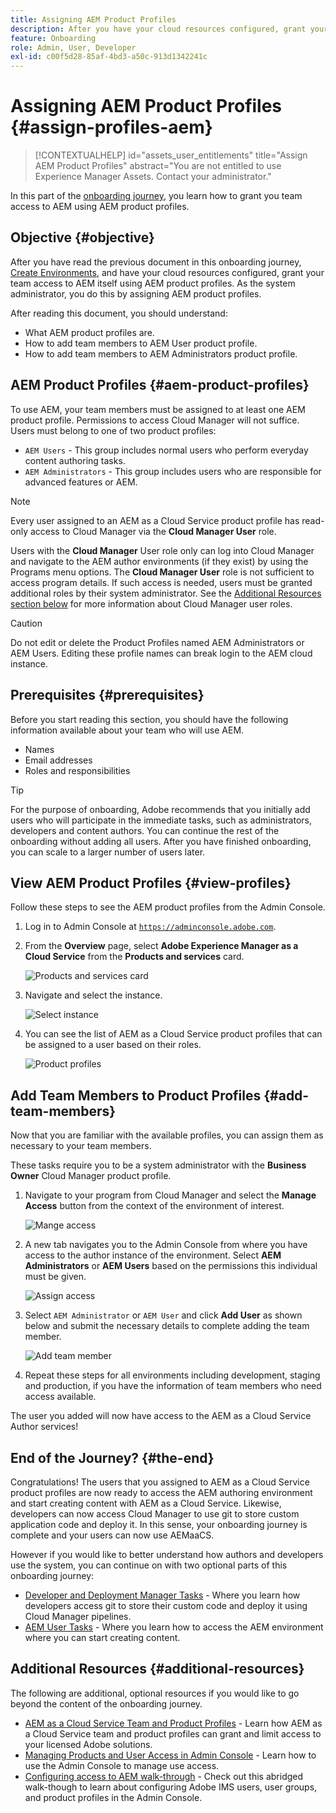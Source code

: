 ```yaml
---
title: Assigning AEM Product Profiles
description: After you have your cloud resources configured, grant your team access to AEM itself using AEM product profiles.
feature: Onboarding
role: Admin, User, Developer
exl-id: c00f5d28-85af-4bd3-a50c-913d1342241c
---
```

# Assigning AEM Product Profiles {#assign-profiles-aem}

>[!CONTEXTUALHELP]
>id="assets_user_entitlements"
>title="Assign AEM Product Profiles"
>abstract="You are not entitled to use Experience Manager Assets. Contact your administrator."

In this part of the [onboarding journey](overview.md), you learn how to grant you team access to AEM using AEM product profiles.

## Objective {#objective}

After you have read the previous document in this onboarding journey, [Create Environments](create-environments.md), and have your cloud resources configured, grant your team access to AEM itself using AEM product profiles. As the system administrator, you do this by assigning AEM product profiles.

After reading this document, you should understand:

* What AEM product profiles are. 
* How to add team members to AEM User product profile.
* How to add team members to AEM Administrators product profile.

## AEM Product Profiles {#aem-product-profiles}

To use AEM, your team members must be assigned to at least one AEM product profile. Permissions to access Cloud Manager will not suffice. Users must belong to one of two product profiles:

* `AEM Users` - This group includes normal users who perform everyday content authoring tasks.
* `AEM Administrators` - This group includes users who are responsible for advanced features or AEM.

>[!NOTE]
>
>Every user assigned to an AEM as a Cloud Service product profile has read-only access to Cloud Manager via the **Cloud Manager User** role.
>
>Users with the **Cloud Manager** User role only can log into Cloud Manager and navigate to the AEM author environments (if they exist) by using the Programs menu options. The **Cloud Manager User** role is not sufficient to access program details. If such access is needed, users must be granted additional roles by their system administrator.
>See the [Additional Resources section below](#additional-resources) for more information about Cloud Manager user roles.

>[!CAUTION]
>
>Do not edit or delete the Product Profiles named AEM Administrators or AEM Users. Editing these profile names can break login to the AEM cloud instance.

## Prerequisites {#prerequisites}

Before you start reading this section, you should have the following information available about your team who will use AEM.

* Names
* Email addresses
* Roles and responsibilities

>[!TIP]
>
>For the purpose of onboarding, Adobe recommends that you initially add users who will participate in the immediate tasks, such as administrators, developers and content authors. You can continue the rest of the onboarding without adding all users. After you have finished onboarding, you can scale to a larger number of users later.

## View AEM Product Profiles {#view-profiles}

Follow these steps to see the AEM product profiles from the Admin Console.

1. Log in to Admin Console at [`https://adminconsole.adobe.com`](https://adminconsole.adobe.com).

1. From the **Overview** page, select **Adobe Experience Manager as a Cloud Service** from the **Products and services** card.

   ![Products and services card](/help/journey-onboarding/assets/assign-team1.png)   

1. Navigate and select the instance.

   ![Select instance](/help/journey-onboarding/assets/cloud-profiles-1.png)

1. You can see the list of AEM as a Cloud Service product profiles that can be assigned to a user based on their roles.

   ![Product profiles](/help/journey-onboarding/assets/cloud-profiles-2.png)

## Add Team Members to Product Profiles {#add-team-members}

Now that you are familiar with the available profiles, you can assign them as necessary to your team members.

These tasks require you to be a system administrator with the **Business Owner** Cloud Manager product profile.

1. Navigate to your program from Cloud Manager and select the **Manage Access** button from the context of the environment of interest.

   ![Mange access](/help/journey-onboarding/assets/add-team1.png)

1. A new tab navigates you to the Admin Console from where you have access to the author instance of the environment. Select **AEM Administrators** or **AEM Users** based on the permissions this individual must be given.

   ![Assign access](/help/journey-onboarding/assets/add-team2.png)

1. Select `AEM Administrator` or `AEM User` and click **Add User** as shown below and submit the necessary details to complete adding the team member.

   ![Add team member](/help/journey-onboarding/assets/add-team3.png)

1. Repeat these steps for all environments including development, staging and production, if you have the information of team members who need access available.

The user you added will now have access to the AEM as a Cloud Service Author services!

## End of the Journey? {#the-end}

Congratulations! The users that you assigned to AEM as a Cloud Service product profiles are now ready to access the AEM authoring environment and start creating content with AEM as a Cloud Service. Likewise, developers can now access Cloud Manager to use git to store custom application code and deploy it. In this sense, your onboarding journey is complete and your users can now use AEMaaCS.

However if you would like to better understand how authors and developers use the system, you can continue on with two optional parts of this onboarding journey:

* [Developer and Deployment Manager Tasks](developers.md) - Where you learn how developers access git to store their custom code and deploy it using Cloud Manager pipelines.
* [AEM User Tasks](aem-users.md) - Where you learn how to access the AEM environment where you can start creating content.

## Additional Resources {#additional-resources}

The following are additional, optional resources if you would like to go beyond the content of the onboarding journey.

* [AEM as a Cloud Service Team and Product Profiles](/help/onboarding/aem-cs-team-product-profiles.md) - Learn how AEM as a Cloud Service team and product profiles can grant and limit access to your licensed Adobe solutions.
* [Managing Products and User Access in Admin Console](/help/security/ims-support.md#managing-products-and-user-access-in-admin-console) - Learn how to use the Admin Console to manage use access.
* [Configuring access to AEM walk-through](https://experienceleague.adobe.com/docs/experience-manager-learn/cloud-service/accessing/walk-through.html) - Check out this abridged walk-though to learn about configuring Adobe IMS users, user groups, and product profiles in the Admin Console.

